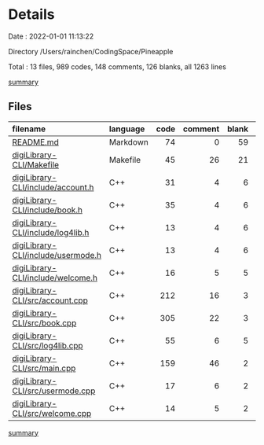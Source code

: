 # Details

Date : 2022-01-01 11:13:22

Directory /Users/rainchen/CodingSpace/Pineapple

Total : 13 files,  989 codes, 148 comments, 126 blanks, all 1263 lines

[summary](results.md)

## Files
| filename | language | code | comment | blank | total |
| :--- | :--- | ---: | ---: | ---: | ---: |
| [README.md](/README.md) | Markdown | 74 | 0 | 59 | 133 |
| [digiLibrary-CLI/Makefile](/digiLibrary-CLI/Makefile) | Makefile | 45 | 26 | 21 | 92 |
| [digiLibrary-CLI/include/account.h](/digiLibrary-CLI/include/account.h) | C++ | 31 | 4 | 6 | 41 |
| [digiLibrary-CLI/include/book.h](/digiLibrary-CLI/include/book.h) | C++ | 35 | 4 | 6 | 45 |
| [digiLibrary-CLI/include/log4lib.h](/digiLibrary-CLI/include/log4lib.h) | C++ | 13 | 4 | 6 | 23 |
| [digiLibrary-CLI/include/usermode.h](/digiLibrary-CLI/include/usermode.h) | C++ | 13 | 4 | 6 | 23 |
| [digiLibrary-CLI/include/welcome.h](/digiLibrary-CLI/include/welcome.h) | C++ | 16 | 5 | 5 | 26 |
| [digiLibrary-CLI/src/account.cpp](/digiLibrary-CLI/src/account.cpp) | C++ | 212 | 16 | 3 | 231 |
| [digiLibrary-CLI/src/book.cpp](/digiLibrary-CLI/src/book.cpp) | C++ | 305 | 22 | 3 | 330 |
| [digiLibrary-CLI/src/log4lib.cpp](/digiLibrary-CLI/src/log4lib.cpp) | C++ | 55 | 6 | 5 | 66 |
| [digiLibrary-CLI/src/main.cpp](/digiLibrary-CLI/src/main.cpp) | C++ | 159 | 46 | 2 | 207 |
| [digiLibrary-CLI/src/usermode.cpp](/digiLibrary-CLI/src/usermode.cpp) | C++ | 17 | 6 | 2 | 25 |
| [digiLibrary-CLI/src/welcome.cpp](/digiLibrary-CLI/src/welcome.cpp) | C++ | 14 | 5 | 2 | 21 |

[summary](results.md)